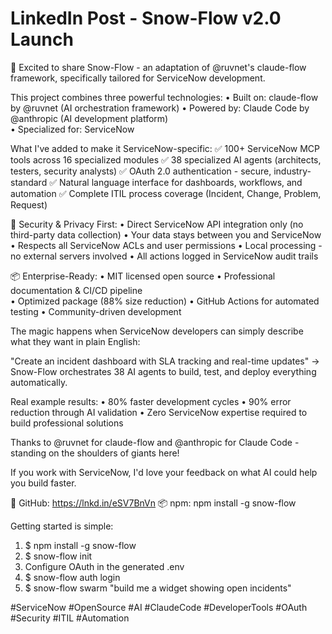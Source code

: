 # LinkedIn Post - Snow-Flow v2.0 Launch

🚀 Excited to share Snow-Flow - an adaptation of @ruvnet's claude-flow framework, specifically tailored for ServiceNow development.

This project combines three powerful technologies:
• Built on: claude-flow by @ruvnet (AI orchestration framework)
• Powered by: Claude Code by @anthropic (AI development platform)  
• Specialized for: ServiceNow

What I've added to make it ServiceNow-specific:
✅ 100+ ServiceNow MCP tools across 16 specialized modules
✅ 38 specialized AI agents (architects, testers, security analysts)
✅ OAuth 2.0 authentication - secure, industry-standard
✅ Natural language interface for dashboards, workflows, and automation
✅ Complete ITIL process coverage (Incident, Change, Problem, Request)

🔐 Security & Privacy First:
• Direct ServiceNow API integration only (no third-party data collection)
• Your data stays between you and ServiceNow
• Respects all ServiceNow ACLs and user permissions
• Local processing - no external servers involved
• All actions logged in ServiceNow audit trails

📦 Enterprise-Ready:
• MIT licensed open source
• Professional documentation & CI/CD pipeline  
• Optimized package (88% size reduction)
• GitHub Actions for automated testing
• Community-driven development

The magic happens when ServiceNow developers can simply describe what they want in plain English:

"Create an incident dashboard with SLA tracking and real-time updates"
→ Snow-Flow orchestrates 38 AI agents to build, test, and deploy everything automatically.

Real example results:
• 80% faster development cycles
• 90% error reduction through AI validation
• Zero ServiceNow expertise required to build professional solutions

Thanks to @ruvnet for claude-flow and @anthropic for Claude Code - standing on the shoulders of giants here!

If you work with ServiceNow, I'd love your feedback on what AI could help you build faster.

🔗 GitHub: https://lnkd.in/eSV7BnVn
📦 npm: npm install -g snow-flow

Getting started is simple:
1. $ npm install -g snow-flow
2. $ snow-flow init  
3. Configure OAuth in the generated .env
4. $ snow-flow auth login
5. $ snow-flow swarm "build me a widget showing open incidents"

#ServiceNow #OpenSource #AI #ClaudeCode #DeveloperTools #OAuth #Security #ITIL #Automation